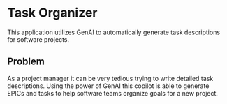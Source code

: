 # Task Organizer

This application utilizes GenAI to automatically generate task descriptions for software projects.

## Problem

As a project manager it can be very tedious trying to write detailed task descriptions. Using the power of GenAI this copilot is able to generate EPICs and tasks to help software teams organize goals for a new project.

